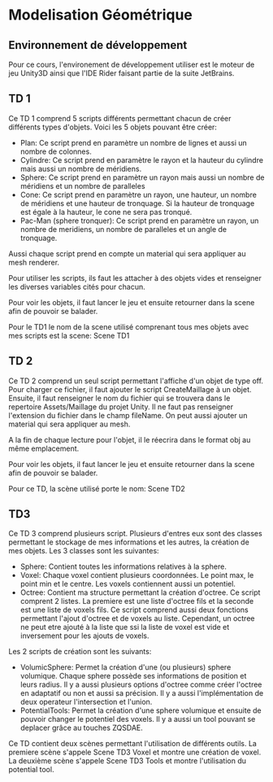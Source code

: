 # Modelisation Géométrique 

## Environnement de développement

Pour ce cours, l'environement de développement utiliser est le moteur de jeu Unity3D ainsi que l'IDE Rider faisant partie de la suite JetBrains.

## TD 1

Ce TD 1 comprend 5 scripts différents permettant chacun de créer différents types d'objets. Voici les 5 objets pouvant être créer:

- Plan: Ce script prend en paramètre un nombre de lignes et aussi un nombre de colonnes.
- Cylindre: Ce script prend en paramètre le rayon et la hauteur du cylindre mais aussi un nombre de méridiens.
- Sphere: Ce script prend en paramètre un rayon mais aussi un nombre de méridiens et un nombre de paralleles
- Cone: Ce script prend en paramètre un rayon, une hauteur, un nombre de méridiens et une hauteur de tronquage. Si la hauteur de tronquage est égale à la hauteur, le cone ne sera pas tronqué.
- Pac-Man (sphere tronquer): Ce script prend en paramètre un rayon, un nombre de meridiens, un nombre de paralleles et un angle de tronquage.

Aussi chaque script prend en compte un material qui sera appliquer au mesh renderer.

Pour utiliser les scripts, ils faut les attacher à des objets vides et renseigner les diverses variables cités pour chacun.

Pour voir les objets, il faut lancer le jeu et ensuite retourner dans la scene afin de pouvoir se balader.

Pour le TD1 le nom de la scene utilisé comprenant tous mes objets avec mes scripts est la scene: Scene TD1

## TD 2

Ce TD 2 comprend un seul script permettant l'affiche d'un objet de type off.
Pour charger ce fichier, il faut ajouter le script CreateMaillage à un objet. Ensuite, il faut renseigner le nom du fichier qui se trouvera dans le repertoire Assets/Maillage du projet Unity. Il ne faut pas renseigner l'extension du fichier dans le champ fileName. On peut aussi ajouter un material qui sera appliquer au mesh.

A la fin de chaque lecture pour l'objet, il le réecrira dans le format obj au même emplacement.

Pour voir les objets, il faut lancer le jeu et ensuite retourner dans la scene afin de pouvoir se balader.

Pour ce TD, la scène utilisé porte le nom: Scene TD2

## TD3

Ce TD 3 comprend plusieurs script. Plusieurs d'entres eux sont des classes permettant le stockage de mes informations et les autres, la création de mes objets.
Les 3 classes sont les suivantes:
- Sphere: Contient toutes les informations relatives à la sphere.
- Voxel: Chaque voxel contient plusieurs coordonnées. Le point max, le point min et le centre. Les voxels contiennent aussi un potentiel.
- Octree: Contient ma structure permettant la création d'octree. Ce script comprent 2 listes. La premiere est une liste d'octree fils et la seconde est une liste de voxels fils. Ce script comprend aussi deux fonctions permettant l'ajout d'octree et de voxels au liste. Cependant, un octree ne peut etre ajouté à la liste que ssi la liste de voxel est vide et inversement pour les ajouts de voxels.

Les 2 scripts de création sont les suivants:
- VolumicSphere: Permet la création d'une (ou plusieurs) sphere volumique. Chaque sphere possède ses informations de position et leurs radius. Il y a aussi plusieurs options d'octree comme créer l'octree en adaptatif ou non et aussi sa précision. Il y a aussi l'implémentation de deux operateur l'intersection et l'union.
- PotentialTools: Permet la création d'une sphere volumique et ensuite de pouvoir changer le potentiel des voxels. Il y a aussi un tool pouvant se deplacer grâce au touches ZQSDAE. 

Ce TD contient deux scènes permettant l'utilisation de différents outils.
La premiere scène s'appele Scene TD3 Voxel et montre une création de voxel.
La deuxième scène s'appele Scene TD3 Tools et montre l'utilisation du potential tool.